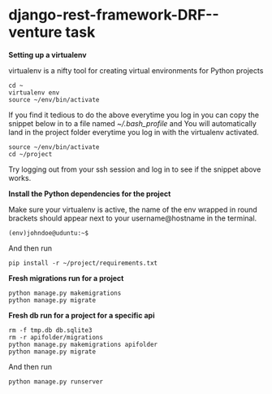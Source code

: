 # django-rest-framework-DRF--venture task
**Setting up a virtualenv**

virtualenv is a nifty tool for creating virtual environments for Python projects

	cd ~
	virtualenv env
	source ~/env/bin/activate

If you find it tedious to do the above everytime you log in you can copy the snippet below in to a file named *~/.bash_profile* and You will automatically land in the project folder everytime you log in with the virtualenv activated.

	source ~/env/bin/activate
	cd ~/project

Try logging out from your ssh session and log in to see if the snippet above works.


**Install the Python dependencies for the project**

Make sure your virtualenv is active, the name of the env wrapped in round brackets should appear next to your username@hostname in the terminal.

	(env)johndoe@uduntu:~$

And then run

	pip install -r ~/project/requirements.txt

**Fresh migrations run for a project**

    python manage.py makemigrations 
    python manage.py migrate

**Fresh db run for a project for a specific api**

    rm -f tmp.db db.sqlite3
    rm -r apifolder/migrations
    python manage.py makemigrations apifolder
    python manage.py migrate

And then run

    python manage.py runserver